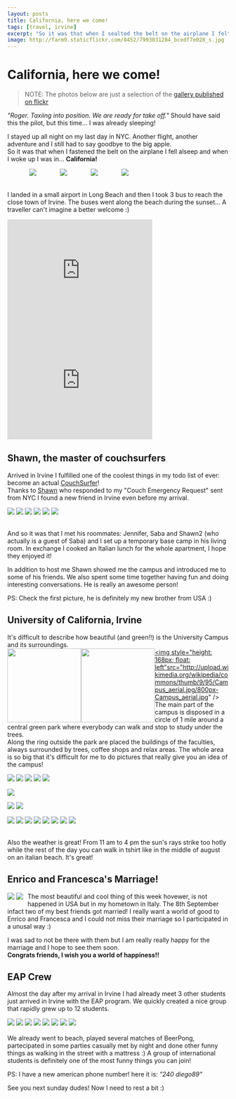```yaml
---
layout: posts
title: California, here we come!
tags: [travel, irvine]
excerpt: "So it was that when I sealted the belt on the airplane I felt sleeping and when I woke up I was in... California!"
image: http://farm9.staticflickr.com/8452/7993031284_bcedf7e028_s.jpg
---
```

California, here we come!
=========================

> NOTE: The photos below are just a selection of the <a href="http://www.flickr.com/photos/ogeidix/sets/72157631551892294/">gallery published on flickr</a>

_"Roger. Taxiing into position. We are ready for take off."_ 
 Should have said this the pilot, but this time... I was already sleeping!

I stayed up all night on my last day in NYC. Another flight, another adventure and I still had to say goodbye to the big apple.   
So it was that when I fastened the belt on the airplane I fell alseep and when I woke up I was in... **California!**


<div class="gallery">
<a href="http://www.flickr.com/photos/ogeidix/7993022908/in/set-72157631551892294"><img style="margin-left: 50px" src="http://farm9.staticflickr.com/8182/7993022908_215ab0281a_s.jpg" /></a>
<a href="http://www.flickr.com/photos/ogeidix/7993024520/in/set-72157631551892294"><img style="margin-left: 50px" src="http://farm9.staticflickr.com/8306/7993024520_98186ec3e1_s.jpg" /></a>
<a href="http://www.flickr.com/photos/ogeidix/7993017407/in/set-72157631551892294"><img style="margin-left: 50px" src="http://farm9.staticflickr.com/8296/7993017407_f61dbfb51e_s.jpg" /></a>
<a href="http://www.flickr.com/photos/ogeidix/7993031284/in/set-72157631551892294"><img style="margin-left: 50px" src="http://farm9.staticflickr.com/8452/7993031284_bcedf7e028_s.jpg" /></a>
<br /><br /> </div>

I landed in a small airport in Long Beach and then I took 3 bus to reach the close town of Irvine. The buses went along the beach during the sunset... A traveller can't imagine a better welcome :)

<iframe style="float: left; margin-right: 10px;"width="330" height="250" src="http://www.youtube.com/embed/wq-S8CIU7VA" frameborder="0" allowfullscreen></iframe>


<iframe style="float: left" width="330" height="250" frameborder="0" scrolling="no" marginheight="0" marginwidth="0" src="https://maps.google.com/maps?f=d&amp;source=s_d&amp;saddr=Long+Beach+Airport,+Long+Beach,+CA,+United+States&amp;daddr=33.68036,-118.03262+to:Irvine&amp;hl=it&amp;geocode=FVMGBAIdq0H1-CGfUOjXQVXRMimH038WMTLdgDGfUOjXQVXRMg%3BFejrAQIdFPf2-CmpRy0bESTdgDGFp-zBMUTr2g%3BFev5AQIdepj6-CnjQJFoDt3cgDE5mkpgdbV6pw&amp;aq=1&amp;oq=LGB&amp;sll=33.74323,-117.97025&amp;sspn=0.30033,0.497818&amp;t=h&amp;mra=dpe&amp;mrsp=1&amp;sz=11&amp;via=1&amp;ie=UTF8&amp;ll=33.840764,-118.11676&amp;spn=0.684382,0.804749&amp;z=9&amp;output=embed"></iframe>
<hr style="height: 1px; clear: both; margin-bottom: 20px; background: none" />

Shawn, the master of couchsurfers
---------------------------------
Arrived in Irvine I fulfilled one of the coolest things in my todo list of ever: become an actual <a href="http://www.couchsurfing.org">CouchSurfer</a>!   
Thanks to <a href="http://www.couchsurfing.org/profile.html?id=BFBHEVF">Shawn</a> who responded to my "Couch Emergency Request" sent from NYC I found a new friend in Irvine even before my arrival.

<div class="gallery">
<a href="http://www.flickr.com/photos/ogeidix/7993023803/in/set-72157631551892294"><img src="http://farm9.staticflickr.com/8451/7993023803_efaa08cfd3_s.jpg" /></a>
<a href="http://www.flickr.com/photos/ogeidix/7993122426/in/set-72157631551892294"><img src="http://farm9.staticflickr.com/8320/7993122426_a3e3e9d97f_s.jpg" /></a>
<a href="http://www.flickr.com/photos/ogeidix/7993114529/in/set-72157631551892294"><img src="http://farm9.staticflickr.com/8448/7993114529_ced863eaff_s.jpg" /></a>
<a href="http://www.flickr.com/photos/ogeidix/7993040612/in/set-72157631551892294"><img src="http://farm9.staticflickr.com/8441/7993040612_ef2cf34afb_s.jpg" /></a>
<a href="http://www.flickr.com/photos/ogeidix/7993040612/in/set-72157631551892294"><img src="http://farm9.staticflickr.com/8436/7993045810_2122253894_s.jpg" /></a>
<a href="http://www.flickr.com/photos/ogeidix/7993109025/in/set-72157631551892294"><img src="http://farm9.staticflickr.com/8182/7993109025_f5b0a11e2e_s.jpg" /></a>
<br /><br />
</div>

And so it was that I met his roommates: Jennifer, Saba and Shawn2 (who actually is a guest of Saba) and I set up a temporary base camp in his living room. In exchange I cooked an Italian lunch for the whole apartment, I hope they enjoyed it!

In addition to host me Shawn showed me the campus and introduced me to some of his friends.
We also spent some time together having fun and doing interesting conversations. He is really an awesome person!

PS: Check the first picture, he is definitely my new brother from USA :)

University of California, Irvine
--------------------------------
It's difficult to describe how beautiful (and green!!) is the University Campus and its surroundings.   
<a href="http://en.wikipedia.org/wiki/Campus_of_the_University_of_California,_Irvine"><img style="height: 168px; float: left" src="http://upload.wikimedia.org/wikipedia/commons/e/e9/UCISign.jpg" />
<img style="height: 168px; float: left" src="http://upload.wikimedia.org/wikipedia/commons/thumb/7/73/Beckman_Conference_Center%2C_National_Academies_%28USA%29.JPG/800px-Beckman_Conference_Center%2C_National_Academies_%28USA%29.JPG" />
<img style="height: 168px; float: left"src="http://upload.wikimedia.org/wikipedia/commons/thumb/9/95/Campus_aerial.jpg/800px-Campus_aerial.jpg" /></a>
<br />
The main part of the campus is disposed in a circle of 1 mile around a central green park where everybody can walk and stop to study under the trees.  
Along the ring outside the park are placed the buildings of the faculties, always surrounded by trees, coffee shops and relax areas.
The whole area is so big that it's difficult for me to do pictures that really give you an idea of the campus!
<div class="gallery">
<a href="http://www.flickr.com/photos/ogeidix/7996914059/in/set-72157631551892294"><img src="http://farm9.staticflickr.com/8448/7996914059_b0300b14da_s.jpg" /></a>
<a href="http://www.flickr.com/photos/ogeidix/7996914531/in/set-72157631551892294"><img src="http://farm9.staticflickr.com/8462/7996914531_d2e7eea6b3_s.jpg" /></a>
<a href="http://www.flickr.com/photos/ogeidix/7993037641/in/set-72157631551892294"><img src="http://farm9.staticflickr.com/8449/7993037641_bf09d6a8f5_s.jpg" /></a>
<a href="http://www.flickr.com/photos/ogeidix/7993106619/in/set-72157631551892294"><img src="http://farm9.staticflickr.com/8451/7993106619_d2e293252b_s.jpg" /></a>
<a href="http://www.flickr.com/photos/ogeidix/7993095208/in/set-72157631551892294"><img src="http://farm9.staticflickr.com/8295/7993095208_9bd3e85718_s.jpg" /></a>

<a href="http://www.flickr.com/photos/ogeidix/7993051208/in/set-72157631551892294"><img src="http://farm9.staticflickr.com/8176/7993051208_60353333b5_s.jpg" /></a>

<a href="http://www.flickr.com/photos/ogeidix/7993054549/in/set-72157631551892294"><img src="http://farm9.staticflickr.com/8444/7993054549_57cc8aed0f_s.jpg" /></a>
<a href="http://www.flickr.com/photos/ogeidix/7993068948/in/set-72157631551892294"><img src="http://farm9.staticflickr.com/8454/7993068948_cdcac6df9b_s.jpg" /></a>

<a href="http://www.flickr.com/photos/ogeidix/7993073536/in/set-72157631551892294"><img src="http://farm9.staticflickr.com/8441/7993073536_90065dcff7_s.jpg" /></a>
<a href="http://www.flickr.com/photos/ogeidix/7993076886/in/set-72157631551892294"><img src="http://farm9.staticflickr.com/8441/7993076886_7708c76288_s.jpg" /></a>
<a href="http://www.flickr.com/photos/ogeidix/7993081448/in/set-72157631551892294"><img src="http://farm9.staticflickr.com/8442/7993081448_32b1ee2a35_s.jpg" /></a>
<a href="http://www.flickr.com/photos/ogeidix/7993077171/in/set-72157631551892294"><img src="http://farm9.staticflickr.com/8308/7993077171_b8f600ce7c_s.jpg" /></a>
<a href="http://www.flickr.com/photos/ogeidix/7993044001/in/set-72157631551892294"><img src="http://farm9.staticflickr.com/8301/7993044001_76418ff9f8_s.jpg" /></a>
<a href="http://www.flickr.com/photos/ogeidix/7993048983/in/set-72157631551892294"><img src="http://farm9.staticflickr.com/8040/7993048983_f9aaef9983_s.jpg" /></a>
<a href="http://www.flickr.com/photos/ogeidix/7993080395/in/set-72157631551892294"><img src="http://farm9.staticflickr.com/8178/7993080395_835cdeb89f_s.jpg" /></a>
<a href="http://www.flickr.com/photos/ogeidix/7993097764/in/set-72157631551892294"><img src="http://farm9.staticflickr.com/8459/7993097764_d153417e92_s.jpg" /></a>
<br /><br />
</div>

Also the weather is great! From 11 am to 4 pm the sun's rays strike too hotly while the rest of the day you can walk in tshirt like in the middle of august on an italian beach. It's great!

Enrico and Francesca's Marriage!
------------------------------
<div class="gallery" style="float: left; margin-right: 10px">
<a href="http://www.flickr.com/photos/ogeidix/7993038114/in/set-72157631551892294"><img src="http://farm9.staticflickr.com/8173/7993038114_f39865c0b7_s.jpg" /></a>
<a href="http://www.flickr.com/photos/ogeidix/7993036520/in/set-72157631551892294"><img src="http://farm9.staticflickr.com/8441/7993036520_7586938dab_s.jpg" /></a>
</div>
The most beautiful and cool thing of this week hovewer, is not happened in USA but in my hometown in Italy.
The 8th September infact two of my best friends got married!
I really want a world of good to Enrico and Francesca and I could not miss their marriage so I participated in a unusal way :)

I was sad to not be there with them but I am really really happy for the marriage and I hope to see them soon.   
**Congrats friends, I wish you a world of happiness!!**


EAP Crew
---------
Almost the day after my arrival in Irvine I had already meet 3 other students just arrived in Irvine with the EAP program. We quickly created a nice group that rapidly grew up to 12 students.   
<div class="gallery">
<a href="http://www.flickr.com/photos/ogeidix/7993101737/in/set-72157631551892294"><img src="http://farm9.staticflickr.com/8440/7996781854_a68098f4cf_s.jpg" /></a>
<a href="http://www.flickr.com/photos/ogeidix/7993114116/in/set-72157631551892294"><img src="http://farm9.staticflickr.com/8441/7996774719_532855bd37_s.jpg" /></a>
<a href="http://www.flickr.com/photos/ogeidix/7993103122/in/set-72157631551892294"><img src="http://farm9.staticflickr.com/8035/7996782604_65dabeab69_s.jpg" /></a>
<a href="http://www.flickr.com/photos/ogeidix/7993102781/in/set-72157631551892294"><img src="http://farm9.staticflickr.com/8445/7993102781_c2c7a046fb_s.jpg" /></a>
<a href="http://www.flickr.com/photos/ogeidix/7993110294/in/set-72157631551892294"><img src="http://farm9.staticflickr.com/8437/7993110294_8e82c6afd5_s.jpg" /></a>
<a href="http://www.flickr.com/photos/ogeidix/7993101737/in/set-72157631551892294"><img src="http://farm9.staticflickr.com/8445/7993101737_525185f31b_s.jpg" /></a>
<a href="http://www.flickr.com/photos/ogeidix/7993114116/in/set-72157631551892294"><img src="http://farm9.staticflickr.com/8449/7993114116_8a344c0f82_s.jpg" /></a>
<a href="http://www.flickr.com/photos/ogeidix/7993103122/in/set-72157631551892294"><img src="http://farm9.staticflickr.com/8461/7993103122_53c7f3c2ac_s.jpg" /></a>
<br /><br />
</div>
We already went to beach, played several matches of BeerPong, partecipated in some parties casually met by night and done other funny things as walking in the street with a mattress :)
A group of international students is definitely one of the most funny things you can join!


PS: I have a new american phone number! here it is: _"240 diego89"_

See you next sunday dudes! Now I need to rest a bit :)